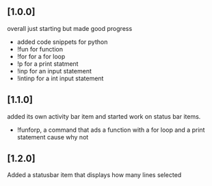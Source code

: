 ## [1.0.0]

overall just starting but made good progress
- added code snippets for python
- !fun for function
- !for for a for loop
- !p for a print statment
- !inp for an input statement
- !intinp for a int input statement

## [1.1.0]

added its own activity bar item and started work on status bar items.
- !funforp, a command that ads a function with a for loop and a print statement cause why not

## [1.2.0]

Added a statusbar item that displays how many lines selected